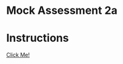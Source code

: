 # Mock Assessment 2a

# Instructions
[Click Me!](https://docs.google.com/document/d/1pgNkGGG0GZgey6MWm4EGtO1dQ3u22bJAKZGwRIzprQI/preview) 
